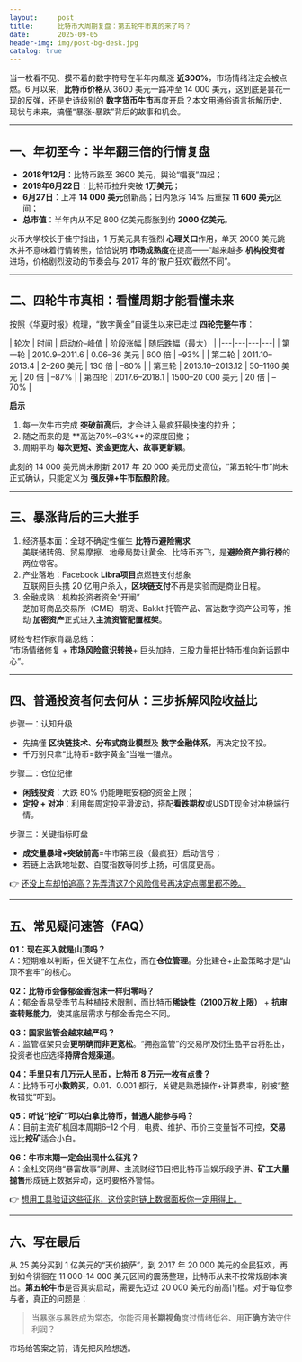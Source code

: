 ```yaml
---
layout:     post
title:      比特币大周期复盘：第五轮牛市真的来了吗？
date:       2025-09-05
header-img: img/post-bg-desk.jpg
catalog: true
---
```


当一枚看不见、摸不着的数字符号在半年内飙涨 **近300%**，市场情绪注定会被点燃。6 月以来，**比特币价格**从 3600 美元一路冲至 14 000 美元，这到底是昙花一现的反弹，还是史诗级别的 **数字货币牛市**再度开启？本文用通俗语言拆解历史、现状与未来，搞懂“暴涨-暴跌”背后的故事和机会。

---

## 一、年初至今：半年翻三倍的行情复盘

- **2018年12月**：比特币跌至 3600 美元，舆论“唱衰”四起；  
- **2019年6月22日**：比特币拉升突破 **1万美元**；  
- **6月27日**：上冲 **14 000 美元**创新高；日内急泻 14% 后重探 **11 600 美元**区间；  
- **总市值**：半年内从不足 800 亿美元膨胀到约 **2000 亿美元**。  

火币大学校长于佳宁指出，1 万美元具有强烈 **心理关口**作用，单天 2000 美元跳水并不意味着行情转熊，恰恰说明 **市场成熟度**在提高——“越来越多 **机构投资者**进场，价格剧烈波动的节奏会与 2017 年的‘散户狂欢’截然不同”。

---

## 二、四轮牛市真相：看懂周期才能看懂未来

按照《华夏时报》梳理，“数字黄金”自诞生以来已走过 **四轮完整牛市**：

| 轮次 | 时间 | 启动价–峰值 | 阶段涨幅 | 随后跌幅（最大） |
|---|---|---|---|
| 第一轮 | 2010.9–2011.6 | 0.06–36 美元 | 600 倍 | –93% |
| 第二轮 | 2011.10–2013.4 | 2–260 美元 | 130 倍 | –80% |
| 第三轮 | 2013.10–2013.12 | 50–1160 美元 | 20 倍 | –87% |
| 第四轮 | 2017.6–2018.1 | 1500–20 000 美元 | 20 倍 | –70% |

**启示**  
1. 每一次牛市完成 **突破前高**后，才会进入最疯狂最快速的拉升；  
2. 随之而来的是 **高达70%–93%**的深度回撤；  
3. 周期平均 **每次更短、资金更庞大、故事更新颖**。  

此刻的 14 000 美元尚未刷新 2017 年 20 000 美元历史高位，“第五轮牛市”尚未正式确认，只能定义为 **强反弹+牛市酝酿阶段**。

---

## 三、暴涨背后的三大推手

1. 经济基本面：全球不确定性催生 **比特币避险需求**  
   美联储转鸽、贸易摩擦、地缘局势让黄金、比特币齐飞，是**避险资产排行榜**的两位常客。  
2. 产业落地：Facebook **Libra项目**点燃链支付想象  
   互联网巨头携 20 亿用户杀入，**区块链支付**不再是实验而是商业日程。  
3. 金融成熟：机构投资者资金“开闸”  
   芝加哥商品交易所（CME）期货、Bakkt 托管产品、富达数字资产公司等，推动 **加密资产**正式进入**主流资管配置框架**。

财经专栏作家肖磊总结：  
“市场情绪修复 + **市场风险意识转换**+ 巨头加持，三股力量把比特币推向新话题中心”。

---

## 四、普通投资者何去何从：三步拆解风险收益比

步骤一：认知升级  
- 先搞懂 **区块链技术**、**分布式商业模型**及 **数字金融体系**，再决定投不投。  
- 千万别只拿“比特币=数字黄金”当唯一锚点。

步骤二：仓位纪律  
- **闲钱投资**：大跌 80% 仍能睡眠安稳的资金上限；  
- **定投 + 对冲**：利用每周定投平滑波动，搭配**看跌期权**或USDT现金对冲极端行情。

步骤三：关键指标盯盘  
- **成交量暴增+突破前高**=牛市第三段（最疯狂）启动信号；  
- 若链上活跃地址数、百度指数等同步上扬，可信度更高。  

👉 [还没上车却怕追高？先弄清这7个风险信号再决定点哪里都不晚。](https://okxdog.com/)

---

## 五、常见疑问速答（FAQ）

**Q1：现在买入就是山顶吗？**  
A：短期难以判断，但关键不在点位，而在**仓位管理**。分批建仓+止盈策略才是“山顶不套牢”的核心。

**Q2：比特币会像郁金香泡沫一样归零吗？**  
A：郁金香易受季节与种植技术限制，而比特币**稀缺性（2100万枚上限）** + **抗审查转账能力**，使其底层需求与郁金香完全不同。

**Q3：国家监管会越来越严吗？**  
A：监管框架只会**更明确而非更宽松**。“拥抱监管”的交易所及衍生品平台将胜出，投资者也应选择**持牌合规渠道**。

**Q4：手里只有几万元人民币，比特币 8 万元一枚有点贵？**  
A：比特币可**小数购买**，0.01、0.001 都行，关键是熟悉操作+计算费率，别被“整枚错觉”吓到。

**Q5：听说“挖矿”可以白拿比特币，普通人能参与吗？**  
A：目前主流矿机回本周期6–12 个月，电费、维护、币价三变量皆不可控，**交易**远比**挖矿**适合小白。

**Q6：牛市末期一定会出现什么征兆？**  
A：全社交网络“暴富故事”刷屏、主流财经节目把比特币当娱乐段子讲、**矿工大量抛售**形成链上数据异动，这时要格外警惕。

👉 [想用工具验证这些征兆，这份实时链上数据面板你一定用得上。](https://okxdog.com/)

---

## 六、写在最后

从 25 美分买到 1 亿美元的“天价披萨”，到 2017 年 20 000 美元的全民狂欢，再到如今徘徊在 11 000–14 000 美元区间的震荡整理，比特币从来不按常规剧本演出。**第五轮牛市**是否真实启动，需要先迈过 20 000 美元的前高门槛。对于每位参与者，真正的问题是：  
> 当暴涨与暴跌成为常态，你能否用**长期视角**度过情绪低谷、用**正确方法**守住利润？  

市场给答案之前，请先把风险想透。